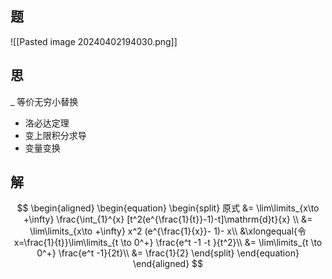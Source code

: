 ## 题

![[Pasted image 20240402194030.png]]

## 思

\_ 等价无穷小替换

- 洛必达定理
- 变上限积分求导
- 变量变换

## 解

$$
\begin{aligned}
	\begin{equation}
	\begin{split}
		原式
		&= \lim\limits_{x\to +\infty} \frac{\int_{1}^{x} [t^2(e^{\frac{1}{t}}-1)-t]\mathrm{d}t}{x} \\
		&= \lim\limits_{x\to +\infty} x^2 (e^{\frac{1}{x}}- 1)- x\\
		&\xlongequal{令x=\frac{1}{t}}\lim\limits_{t  \to 0^+} \frac{e^t -1 -t }{t^2}\\
		&= \lim\limits_{t \to 0^+} \frac{e^t -1}{2t}\\
		&= \frac{1}{2}
	\end{split}
	\end{equation}
\end{aligned}
$$

